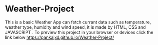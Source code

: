 # Weather-Project
This is a basic Weather App can fetch currant data such as temperature, weather type, humidity and wind speed, it is made by HTML, CSS and JAVASCRIPT .
To preview this project in your browser or devices click the link below
https://pankajxd.github.io/Weather-Project/
